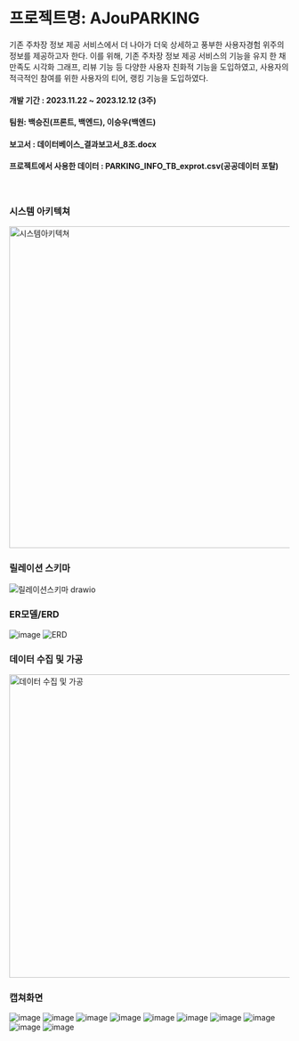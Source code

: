 # 프로젝트명: AJouPARKING

기존 주차장 정보 제공 서비스에서 더 나아가 더욱 상세하고 풍부한 사용자경험 위주의 정보를 제공하고자 한다. 이를 위해, 기존 주차장 정보 제공 서비스의 기능을 유지 한 채 만족도 시각화 그래프, 리뷰 기능 등 다양한 사용자 친화적 기능을 도입하였고, 사용자의 적극적인 참여를 위한 사용자의 티어, 랭킹 기능을 도입하였다.

#### 개발 기간 : 2023.11.22 ~ 2023.12.12 (3주)
#### 팀원: 백승진(프론트, 백엔드), 이승우(백엔드)
#### 보고서 : 데이터베이스_결과보고서_8조.docx
#### 프로젝트에서 사용한 데이터 : PARKING_INFO_TB_exprot.csv(공공데이터 포탈)

<br>

### 시스템 아키텍쳐
<img width="578" alt="시스템아키텍쳐" src="https://github.com/DB-ajou-parking/server2/assets/89715722/8068fcbd-cff8-4cc4-9c05-230bbb31656a">

### 릴레이션 스키마
![릴레이션스키마 drawio](https://github.com/DB-ajou-parking/server2/assets/89715722/52da80d4-a643-4e7b-befd-4ae2e66cddeb)

### ER모델/ERD
![image](https://github.com/BaxDailyGit/AJouPARKING/assets/99312529/d0362003-1bd6-4754-b53f-c18150e60575)
![ERD](https://github.com/DB-ajou-parking/server2/assets/89715722/42cb7126-2424-4953-a263-facf83075cb4)

### 데이터 수집 및 가공
<img width="545" alt="데이터 수집 및 가공" src="https://github.com/DB-ajou-parking/server2/assets/89715722/9d82e154-b2ce-43ce-95a5-a5d5dc4c2c2f">

### 캡쳐화면
![image](https://github.com/BaxDailyGit/AJouPARKING/assets/99312529/1e8a6dbc-0fbd-4f73-992b-136d1b4912a4)
![image](https://github.com/BaxDailyGit/AJouPARKING/assets/99312529/98f203a0-6373-44f8-b3a3-4efe36149a9c)
![image](https://github.com/BaxDailyGit/AJouPARKING/assets/99312529/ff55f929-e0b2-4eb4-978e-457cf7fa4e20)
![image](https://github.com/BaxDailyGit/AJouPARKING/assets/99312529/93b04140-b8ac-4259-a886-1dccdce4baad)
![image](https://github.com/BaxDailyGit/AJouPARKING/assets/99312529/310ba91f-e5ee-4804-8129-64edcb18825e)
![image](https://github.com/BaxDailyGit/AJouPARKING/assets/99312529/97cd6d61-def7-4dfb-9e94-154346ccb8b1)
![image](https://github.com/BaxDailyGit/AJouPARKING/assets/99312529/c1669ead-7c32-446b-847f-8d8c5ffa31e4)
![image](https://github.com/BaxDailyGit/AJouPARKING/assets/99312529/7dc86e27-e15f-4840-9885-a0886b8573ad)
![image](https://github.com/BaxDailyGit/AJouPARKING/assets/99312529/092cb5b2-3321-45cd-9cdb-596992753a26)
![image](https://github.com/BaxDailyGit/AJouPARKING/assets/99312529/d16e88f1-1ac0-4753-9300-416ef3bfafb2)
